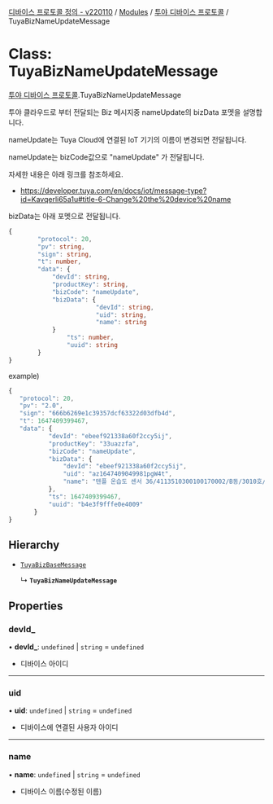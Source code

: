 [디바이스 프로토콜 정의 - v220110](../README.md) / [Modules](../modules.md) / [투야 디바이스 프로토콜](../modules/___________.md) / TuyaBizNameUpdateMessage

# Class: TuyaBizNameUpdateMessage

[투야 디바이스 프로토콜](../modules/___________.md).TuyaBizNameUpdateMessage

투야 클라우드로 부터 전달되는 Biz 메시지중 nameUpdate의 bizData 포멧을 설명합니다.

nameUpdate는 Tuya Cloud에 연결된 IoT 기기의 이름이 변경되면 전달됩니다.

nameUpdate는 bizCode값으로 "nameUpdate" 가 전달됩니다.

자세한 내용은 아래 링크를 참조하세요.
* https://developer.tuya.com/en/docs/iot/message-type?id=Kavqerli65a1u#title-6-Change%20the%20device%20name

bizData는 아래 포멧으로 전달됩니다.
```typescript
{
		"protocol": 20,
		"pv": string,
		"sign": string,
		"t": number,
		"data": {
		    "devId": string,
		    "productKey": string,
		    "bizCode": "nameUpdate",
		    "bizData": {
						"devId": string,
						"uid": string,
						"name": string
		    }
				"ts": number,
				"uuid": string
		}
}
```

example)
 ```typescript
{
    "protocol": 20,
    "pv": "2.0",
    "sign": "666b6269e1c39357dcf63322d03dfb4d",
    "t": 1647409399467,
    "data": {
		    "devId": "ebeef921338a60f2ccy5ij",
		    "productKey": "33uazzfa",
		    "bizCode": "nameUpdate",
		    "bizData": {
		        "devId": "ebeef921338a60f2ccy5ij",
		        "uid": "az1647409049981pgW4t",
		        "name": "텐플 온습도 센서 36/4113510300100170002/B동/3010호/서재현"
		    },
		    "ts": 1647409399467,
		    "uuid": "b4e3f9fffe0e4009"
		}
}
```

## Hierarchy

- [`TuyaBizBaseMessage`](__________.TuyaBizBaseMessage.md)

  ↳ **`TuyaBizNameUpdateMessage`**

## Properties

### devId\_

• **devId\_**: `undefined` \| `string` = `undefined`

* 디바이스 아이디

___

### uid

• **uid**: `undefined` \| `string` = `undefined`

* 디바이스에 연결된 사용자 아이디

___

### name

• **name**: `undefined` \| `string` = `undefined`

* 디바이스 이름(수정된 이름)
